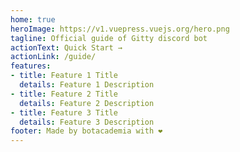 ```yaml
---
home: true
heroImage: https://v1.vuepress.vuejs.org/hero.png
tagline: Official guide of Gitty discord bot
actionText: Quick Start →
actionLink: /guide/
features:
- title: Feature 1 Title
  details: Feature 1 Description
- title: Feature 2 Title
  details: Feature 2 Description
- title: Feature 3 Title
  details: Feature 3 Description
footer: Made by botacademia with ❤️
---
```

